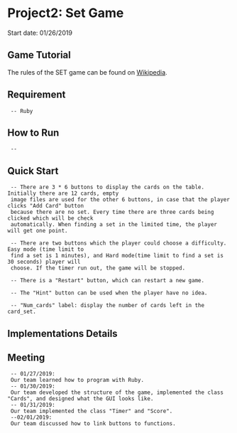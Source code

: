 # Project2: Set Game
Start date: 01/26/2019
## Game Tutorial
The rules of the SET game can be found on [Wikipedia](https://en.wikipedia.org/wiki/Set_(card_game)).
## Requirement
     -- Ruby
## How to Run
     -- 
## Quick Start
     -- There are 3 * 6 buttons to display the cards on the table. Initially there are 12 cards, empty 
     image files are used for the other 6 buttons, in case that the player clicks "Add Card" button 
     because there are no set. Every time there are three cards being clicked which will be check 
     automatically. When finding a set in the limited time, the player will get one point.
     
     -- There are two buttons which the player could choose a difficulty. Easy mode (time limit to 
     find a set is 1 minutes), and Hard mode(time limit to find a set is 30 seconds) player will 
     choose. If the timer run out, the game will be stopped.
     
     -- There is a "Restart" button, which can restart a new game.
     
     -- The "Hint" button can be used when the player have no idea. 
     
     -- "Num_cards" label: display the number of cards left in the card_set.
## Implementations Details

## Meeting
     -- 01/27/2019:
     Our team learned how to program with Ruby.
     -- 01/30/2019:
     Our team developed the structure of the game, implemented the class "Cards", and designed what the GUI looks like.
     -- 01/31/2019:
     Our team implemented the class "Timer" and "Score".
     --02/01/2019:
     Our team discussed how to link buttons to functions.
     

